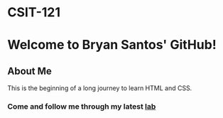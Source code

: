 # CSIT-121

<h1>Welcome to Bryan Santos' GitHub!</h1>
<h2>About Me</h2>
<p>
<p>This is the beginning of a long journey to learn HTML and CSS.</p>
<h3>Come and follow me through my latest <a href=https://bsantos03.github.io/CSIT-121/Lab01/Lab01/>lab</a></h3>

